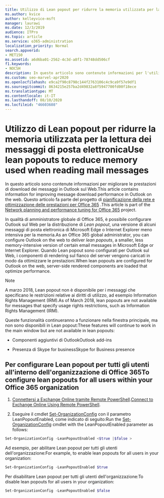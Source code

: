 ```yaml
---
title: Utilizzo di Lean popout per ridurre la memoria utilizzata per la lettura dei messaggi di posta elettronica
ms.author: kvice
author: kelleyvice-msft
manager: laurawi
ms.date: 12/3/2019
audience: ITPro
ms.topic: article
ms.service: o365-administration
localization_priority: Normal
search.appverid:
- MET150
ms.assetid: a6d6ba01-2562-4c3d-a8f1-78748dd506cf
f1.keywords:
- NOCSH
description: In questo articolo sono contenute informazioni per l'utilizzo di Lean popout per migliorare le prestazioni di download dei messaggi in Outlook sul Web.
ms.custom: seo-marvel-apr2020
ms.openlocfilehash: e9ca2f90c8798c144f2763106c4c9ca9f57e9df1
ms.sourcegitcommit: 8634215e257ba2d49832a8f5947700fd00f18ece
ms.translationtype: MT
ms.contentlocale: it-IT
ms.lasthandoff: 08/10/2020
ms.locfileid: "46603608"
---
```

# <a name="use-lean-popouts-to-reduce-memory-used-when-reading-mail-messages"></a><span data-ttu-id="f484d-103">Utilizzo di Lean popout per ridurre la memoria utilizzata per la lettura dei messaggi di posta elettronica</span><span class="sxs-lookup"><span data-stu-id="f484d-103">Use lean popouts to reduce memory used when reading mail messages</span></span>

<span data-ttu-id="f484d-104">In questo articolo sono contenute informazioni per migliorare le prestazioni di download dei messaggi in Outlook sul Web.</span><span class="sxs-lookup"><span data-stu-id="f484d-104">This article contains information for improving message download performance in Outlook on the web.</span></span> <span data-ttu-id="f484d-105">Questo articolo fa parte del progetto di [pianificazione della rete e ottimizzazione delle prestazioni per Office 365](https://aka.ms/tune) .</span><span class="sxs-lookup"><span data-stu-id="f484d-105">This article is part of the [Network planning and performance tuning for Office 365](https://aka.ms/tune) project.</span></span>
  
<span data-ttu-id="f484d-106">In qualità di amministratore globale di Office 365, è possibile configurare Outlook sul Web per la distribuzione di _Lean popout_, una versione di alcuni messaggi di posta elettronica di Microsoft Edge o Internet Explorer meno intensiva per la memoria.</span><span class="sxs-lookup"><span data-stu-id="f484d-106">As an Office 365 global administrator, you can configure Outlook on the web to deliver _lean popouts_, a smaller, less memory-intensive version of certain email messages in Microsoft Edge or Internet Explorer.</span></span> <span data-ttu-id="f484d-107">Quando Lean popout sono configurati per Outlook sul Web, i componenti di rendering sul fianco del server vengono caricati in modo da ottimizzare le prestazioni.</span><span class="sxs-lookup"><span data-stu-id="f484d-107">When lean popouts are configured for Outlook on the web, server-side rendered components are loaded that optimize performance.</span></span>
  
> [!NOTE]
> <span data-ttu-id="f484d-108">A marzo 2018, Lean popout non è disponibile per i messaggi che specificano le restrizioni relative ai diritti di utilizzo, ad esempio Information Rights Management (IRM).</span><span class="sxs-lookup"><span data-stu-id="f484d-108">As of March 2018, lean popouts are not available for messages that specify usage rights restrictions, such as Information Rights Management (IRM).</span></span>
  
<span data-ttu-id="f484d-109">Queste funzionalità continueranno a funzionare nella finestra principale, ma non sono disponibili in Lean popout:</span><span class="sxs-lookup"><span data-stu-id="f484d-109">These features will continue to work in the main window but are not available in lean popouts:</span></span>
  
- <span data-ttu-id="f484d-110">Componenti aggiuntivi di Outlook</span><span class="sxs-lookup"><span data-stu-id="f484d-110">Outlook add-ins</span></span>
  
- <span data-ttu-id="f484d-111">Presenza di Skype for business</span><span class="sxs-lookup"><span data-stu-id="f484d-111">Skype for Business presence</span></span>
  
## <a name="to-configure-lean-popouts-for-all-users-within-your-office-365-organization"></a><span data-ttu-id="f484d-112">Per configurare Lean popout per tutti gli utenti all'interno dell'organizzazione di Office 365</span><span class="sxs-lookup"><span data-stu-id="f484d-112">To configure lean popouts for all users within your Office 365 organization</span></span>
  
1. <span data-ttu-id="f484d-113">[Connettersi a Exchange Online tramite Remote PowerShell](https://technet.microsoft.com/library/jj984289%28v=exchg.150%29.aspx ).</span><span class="sxs-lookup"><span data-stu-id="f484d-113">[Connect to Exchange Online Using Remote PowerShell](https://technet.microsoft.com/library/jj984289%28v=exchg.150%29.aspx ).</span></span>
  
2. <span data-ttu-id="f484d-114">Eseguire il cmdlet [Set-OrganizationConfig](https://technet.microsoft.com/library/aa997443%28v=exchg.160%29.aspx) con il parametro LeanPopoutEnabled, come indicato di seguito:</span><span class="sxs-lookup"><span data-stu-id="f484d-114">Run the [Set-OrganizationConfig](https://technet.microsoft.com/library/aa997443%28v=exchg.160%29.aspx) cmdlet with the LeanPopoutEnabled parameter as follows:</span></span>

  ```powershell
  Set-OrganizationConfig -LeanPopoutEnabled <$true |$false >
  ```

  <span data-ttu-id="f484d-115">Ad esempio, per abilitare Lean popout per tutti gli utenti dell'organizzazione:</span><span class="sxs-lookup"><span data-stu-id="f484d-115">For example, to enable lean popouts for all users in your organization:</span></span>
  
  ```powershell
  Set-OrganizationConfig -LeanPopoutEnabled $true
  ```

  <span data-ttu-id="f484d-116">Per disabilitare Lean popout per tutti gli utenti dell'organizzazione:</span><span class="sxs-lookup"><span data-stu-id="f484d-116">To disable lean popouts for all users in your organization:</span></span>

  ```powershell
  Set-OrganizationConfig -LeanPopoutEnabled $false
  ```
